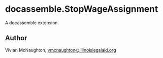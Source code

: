 # docassemble.StopWageAssignment

A docassemble extension.

## Author

Vivian McNaughton, vmcnaughton@illinoislegalaid.org


